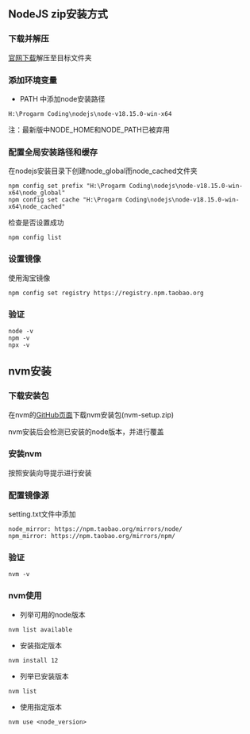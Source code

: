 ## NodeJS  zip安装方式

### 下载并解压

[官网下载](https://nodejs.org/en/download/)解压至目标文件夹

### 添加环境变量

- PATH 中添加node安装路径

```
H:\Progarm Coding\nodejs\node-v18.15.0-win-x64
```

注：最新版中NODE_HOME和NODE_PATH已被弃用

### 配置全局安装路径和缓存

在nodejs安装目录下创建node_global而node_cached文件夹

```
npm config set prefix "H:\Progarm Coding\nodejs\node-v18.15.0-win-x64\node_global"
npm config set cache "H:\Progarm Coding\nodejs\node-v18.15.0-win-x64\node_cached"

```

检查是否设置成功

```
npm config list
```



### 设置镜像

使用淘宝镜像

```
npm config set registry https://registry.npm.taobao.org
```

### 验证

```
node -v
npm -v
npx -v
```

## nvm安装

### 下载安装包

在nvm的[GitHub页面](https://github.com/coreybutler/nvm-windows/releases)下载nvm安装包(nvm-setup.zip)

nvm安装后会检测已安装的node版本，并进行覆盖

### 安装nvm

按照安装向导提示进行安装

### 配置镜像源

setting.txt文件中添加

```
node_mirror: https://npm.taobao.org/mirrors/node/
npm_mirror: https://npm.taobao.org/mirrors/npm/
```

### 验证

```
nvm -v
```

### nvm使用

- 列举可用的node版本

```
nvm list available
```

- 安装指定版本

```
nvm install 12
```

- 列举已安装版本

```
nvm list
```

- 使用指定版本

```
nvm use <node_version>
```

